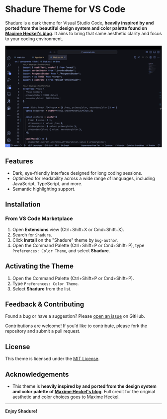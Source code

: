 # Shadure Theme for VS Code

Shadure is a dark theme for Visual Studio Code, **heavily inspired by and ported from the beautiful design system and color palette found on [Maxime Heckel's blog](https://blog.maximeheckel.com/)**. It aims to bring that same aesthetic clarity and focus to your coding environment.

![Screenshot of Shadure Theme in Action](https://raw.githubusercontent.com/bug-author/shadure/refs/heads/main/images/screenshot.png)

## Features

- Dark, eye-friendly interface designed for long coding sessions.
- Optimized for readability across a wide range of languages, including JavaScript, TypeScript, and more.
- Semantic highlighting support.

## Installation

### From VS Code Marketplace

1.  Open **Extensions** view (Ctrl+Shift+X or Cmd+Shift+X).
2.  Search for `Shadure`.
3.  Click **Install** on the "Shadure" theme by `bug-author`.
4.  Open the Command Palette (Ctrl+Shift+P or Cmd+Shift+P), type `Preferences: Color Theme`, and select **Shadure**.

## Activating the Theme

1.  Open the Command Palette (Ctrl+Shift+P or Cmd+Shift+P).
2.  Type `Preferences: Color Theme`.
3.  Select **Shadure** from the list.

## Feedback & Contributing

Found a bug or have a suggestion? Please [open an issue](https://github.com/bug-author/shadure/issues) on GitHub.

Contributions are welcome! If you'd like to contribute, please fork the repository and submit a pull request.

## License

This theme is licensed under the [MIT License](LICENSE).

## Acknowledgements

- This theme is **heavily inspired by and ported from the design system and color palette of [Maxime Heckel's blog](https://blog.maximeheckel.com/)**. Full credit for the original aesthetic and color choices goes to Maxime Heckel.

---

**Enjoy Shadure!**

